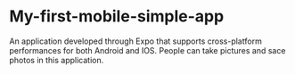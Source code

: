 # My-first-mobile-simple-app

An application developed through Expo that supports cross-platform performances for both Android and IOS. People can take pictures and sace photos in this application. 
